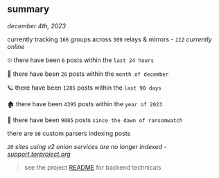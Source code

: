 
## summary
_december 4th, 2023_

currently tracking `166` groups across `309` relays & mirrors - _`112` currently online_

⏲ there have been `6` posts within the `last 24 hours`

🦈 there have been `26` posts within the `month of december`

🪐 there have been `1285` posts within the `last 90 days`

🏚 there have been `4395` posts within the `year of 2023`

🦕 there have been `9085` posts `since the dawn of ransomwatch`

there are `98` custom parsers indexing posts

_`20` sites using v2 onion services are no longer indexed - [support.torproject.org](https://support.torproject.org/onionservices/v2-deprecation/)_

> see the project [README](https://github.com/joshhighet/ransomwatch#ransomwatch--) for backend technicals
